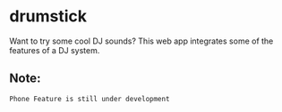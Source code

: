 # drumstick
Want to try some cool DJ sounds? This web app integrates some of the features of a DJ system.

## Note:

```
Phone Feature is still under development
```
